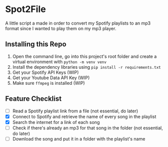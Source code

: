 # Spot2File

A little script a made in order to convert my Spotify playlists to an mp3 format since I wanted to play them on my mp3 player.

## Installing this Repo

1. Open the command line, go into this project's root folder and create a virtual environment with `python -m venv venv`
2. Install the dependency libraries using `pip install -r requirements.txt`
3. Get your Spotify API Keys (WIP)
4. Get your Youtube Data API Key (WIP)
5. Make sure `ffmpeg` is installed (WIP)

## Feature Checklist

- [ ] Read a Spotify playlist link from a file (not essential, do later)
- [x] Connect to Spotify and retrieve the name of every song in the playlist
- [x] Search the internet for a link of each song
- [ ] Check if there's already an mp3 for that song in the folder (not essential, do later)
- [ ] Download the song and put it in a folder with the playlist's name
